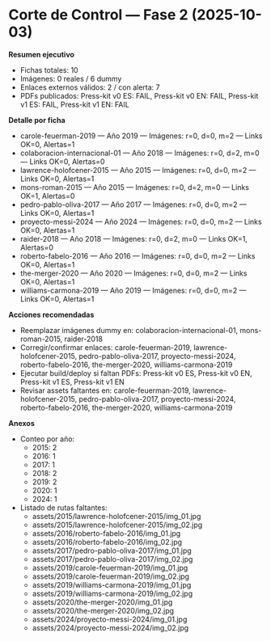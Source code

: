 # Corte de Control — Fase 2 (2025-10-03)

**Resumen ejecutivo**
- Fichas totales: 10
- Imágenes: 0 reales / 6 dummy
- Enlaces externos válidos: 2 / con alerta: 7
- PDFs publicados: Press-kit v0 ES: FAIL, Press-kit v0 EN: FAIL, Press-kit v1 ES: FAIL, Press-kit v1 EN: FAIL

**Detalle por ficha**
- carole-feuerman-2019 — Año 2019 — Imágenes: r=0, d=0, m=2 — Links OK=0, Alertas=1
- colaboracion-internacional-01 — Año 2018 — Imágenes: r=0, d=2, m=0 — Links OK=0, Alertas=0
- lawrence-holofcener-2015 — Año 2015 — Imágenes: r=0, d=0, m=2 — Links OK=0, Alertas=1
- mons-roman-2015 — Año 2015 — Imágenes: r=0, d=2, m=0 — Links OK=1, Alertas=0
- pedro-pablo-oliva-2017 — Año 2017 — Imágenes: r=0, d=0, m=2 — Links OK=0, Alertas=1
- proyecto-messi-2024 — Año 2024 — Imágenes: r=0, d=0, m=2 — Links OK=0, Alertas=1
- raider-2018 — Año 2018 — Imágenes: r=0, d=2, m=0 — Links OK=1, Alertas=0
- roberto-fabelo-2016 — Año 2016 — Imágenes: r=0, d=0, m=2 — Links OK=0, Alertas=1
- the-merger-2020 — Año 2020 — Imágenes: r=0, d=0, m=2 — Links OK=0, Alertas=1
- williams-carmona-2019 — Año 2019 — Imágenes: r=0, d=0, m=2 — Links OK=0, Alertas=1

**Acciones recomendadas**
- Reemplazar imágenes dummy en: colaboracion-internacional-01, mons-roman-2015, raider-2018
- Corregir/confirmar enlaces: carole-feuerman-2019, lawrence-holofcener-2015, pedro-pablo-oliva-2017, proyecto-messi-2024, roberto-fabelo-2016, the-merger-2020, williams-carmona-2019
- Ejecutar build/deploy si faltan PDFs: Press-kit v0 ES, Press-kit v0 EN, Press-kit v1 ES, Press-kit v1 EN
- Revisar assets faltantes en: carole-feuerman-2019, lawrence-holofcener-2015, pedro-pablo-oliva-2017, proyecto-messi-2024, roberto-fabelo-2016, the-merger-2020, williams-carmona-2019

**Anexos**
- Conteo por año:
  - 2015: 2
  - 2016: 1
  - 2017: 1
  - 2018: 2
  - 2019: 2
  - 2020: 1
  - 2024: 1
- Listado de rutas faltantes:
  - assets/2015/lawrence-holofcener-2015/img_01.jpg
  - assets/2015/lawrence-holofcener-2015/img_02.jpg
  - assets/2016/roberto-fabelo-2016/img_01.jpg
  - assets/2016/roberto-fabelo-2016/img_02.jpg
  - assets/2017/pedro-pablo-oliva-2017/img_01.jpg
  - assets/2017/pedro-pablo-oliva-2017/img_02.jpg
  - assets/2019/carole-feuerman-2019/img_01.jpg
  - assets/2019/carole-feuerman-2019/img_02.jpg
  - assets/2019/williams-carmona-2019/img_01.jpg
  - assets/2019/williams-carmona-2019/img_02.jpg
  - assets/2020/the-merger-2020/img_01.jpg
  - assets/2020/the-merger-2020/img_02.jpg
  - assets/2024/proyecto-messi-2024/img_01.jpg
  - assets/2024/proyecto-messi-2024/img_02.jpg

